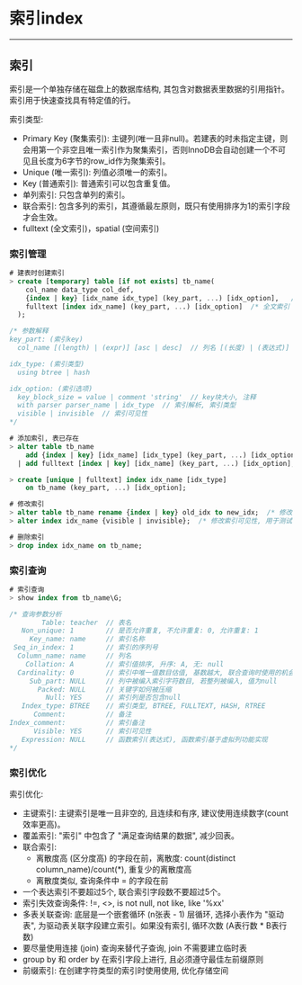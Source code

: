 # 索引index
---

## 索引

索引是一个单独存储在磁盘上的数据库结构, 其包含对数据表里数据的引用指针。索引用于快速查找具有特定值的行。

索引类型:

* Primary Key (聚集索引): 主键列(唯一且非null)。若建表的时未指定主键，则会用第一个非空且唯一索引作为聚集索引，否则InnoDB会自动创建一个不可见且长度为6字节的row_id作为聚集索引。
* Unique (唯一索引): 列值必须唯一的索引。
* Key (普通索引): 普通索引可以包含重复值。
* 单列索引: 只包含单列的索引。
* 联合索引: 包含多列的索引，其遵循最左原则，既只有使用排序为1的索引字段才会生效。
* fulltext (全文索引)，spatial (空间索引)

### 索引管理

```sql
# 建表时创建索引
> create [temporary] table [if not exists] tb_name(
    col_name data_type col_def,
    {index | key} [idx_name idx_type] (key_part, ...) [idx_option],   /* 索引 */
    fulltext [index idx_name] (key_part, ...) [idx_option]  /* 全文索引 */
  );

/* 参数解释
key_part: (索引key)
  col_name [(length) | (expr)] [asc | desc]  // 列名 [(长度) | (表达式)] [增序 | 降序], length在该字段值长度较长时使用.

idx_type: (索引类型)
  using btree | hash

idx_option: (索引选项)
  key_block_size = value | comment 'string'  // key块大小, 注释
  with parser parser_name | idx_type  // 索引解析, 索引类型
  visible | invisible  // 索引可见性
*/

# 添加索引, 表已存在
> alter table tb_name 
    add {index | key} [idx_name] [idx_type] (key_part, ...) [idx_option];
  | add fulltext [index | key] [idx_name] (key_part, ...) [idx_option];

> create [unique | fulltext] index idx_name [idx_type]
    on tb_name (key_part, ...) [idx_option];

# 修改索引
> alter table tb_name rename {index | key} old_idx to new_idx;  /* 修改索引名 */
> alter index idx_name {visible | invisible};  /* 修改索引可见性, 用于测试 */

# 删除索引
> drop index idx_name on tb_name;
```

### 索引查询

```sql
# 索引查询
> show index from tb_name\G;

/* 查询参数分析
        Table: teacher  // 表名
   Non_unique: 1        // 是否允许重复, 不允许重复: 0, 允许重复: 1
     Key_name: name     // 索引名称
 Seq_in_index: 1        // 索引的序列号
  Column_name: name     // 列名
    Collation: A        // 索引值排序, 升序: A, 无: null
  Cardinality: 0        // 索引中唯一值数目估值, 基数越大, 联合查询时使用的机会越大 
     Sub_part: NULL     // 列中被编入索引字符数目, 若整列被编入, 值为null
       Packed: NULL     // 关键字如何被压缩
         Null: YES      // 索引列是否包含null
   Index_type: BTREE    // 索引类型, BTREE, FULLTEXT, HASH, RTREE
      Comment:          // 备注
Index_comment:          // 索引备注
      Visible: YES      // 索引可见性
   Expression: NULL     // 函数索引(表达式), 函数索引基于虚拟列功能实现
*/
```

### 索引优化

索引优化:

* 主键索引: 主键索引是唯一且非空的, 且连续和有序, 建议使用连续数字(count效率更高)。
* 覆盖索引: "索引" 中包含了 "满足查询结果的数据", 减少回表。
* 联合索引: 
  * 离散度高 (区分度高) 的字段在前，离散度: count(distinct column_name)/count(*), 重复少的离散度高
  * 离散度类似, 查询条件中 = 的字段在前
* 一个表达索引不要超过5个, 联合索引字段数不要超过5个。
* 索引失效查询条件: !=, <>, is not null, not like, like '%xx'
* 多表关联查询: 底层是一个嵌套循环 (n张表 - 1) 层循环, 选择小表作为 "驱动表", 为驱动表关联字段建立索引。如果没有索引, 循环次数 (A表行数 * B表行数)
* 要尽量使用连接 (join) 查询来替代子查询, join 不需要建立临时表
* group by 和 order by 在索引字段上进行, 且必须遵守最佳左前缀原则
* 前缀索引: 在创建字符类型的索引时使用使用, 优化存储空间

